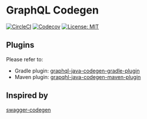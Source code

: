 # GraphQL Codegen #

[![CircleCI](https://img.shields.io/circleci/build/github/kobylynskyi/graphql-java-codegen)](https://circleci.com/gh/kobylynskyi/graphql-java-codegen/tree/master)
[![Codecov](https://img.shields.io/codecov/c/github/kobylynskyi/graphql-java-codegen)](https://codecov.io/gh/kobylynskyi/graphql-java-codegen)
[![License: MIT](https://img.shields.io/badge/License-MIT-yellow.svg)](https://opensource.org/licenses/MIT)

## Plugins

Please refer to:
* Gradle plugin: [graphql-java-codegen-gradle-plugin](plugins/graphql-java-codegen-gradle-plugin)
* Maven plugin: [grapqhl-java-codegen-maven-plugin](plugins/graphql-java-codegen-maven-plugin) 


## Inspired by
[swagger-codegen](https://github.com/swagger-api/swagger-codegen)

